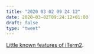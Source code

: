 ```yaml
---
title: "2020 03 02 09 24 12"
date: 2020-03-02T09:24:12+01:00
draft: false
type: "tweet"
---
```

[Little known features of iTerm2](https://banga.github.io/blog/2020/03/02/little-known-features-of-iterm2.html).
